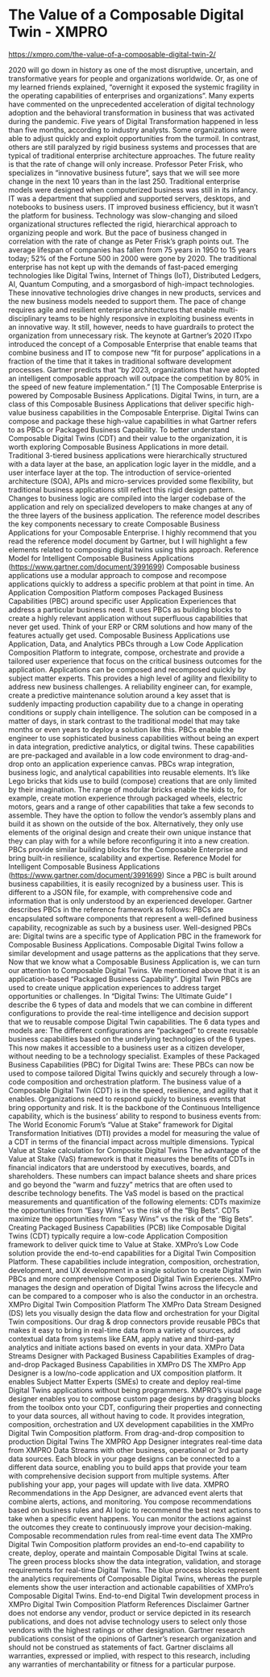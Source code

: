 # The Value of a Composable Digital Twin - XMPRO

https://xmpro.com/the-value-of-a-composable-digital-twin-2/

2020 will go down in history as one of the most disruptive, uncertain, and transformative years for people and organizations worldwide. Or, as one of my learned friends explained, “overnight it exposed the systemic fragility in the operating capabilities of enterprises and organizations”.
Many experts have commented on the unprecedented acceleration of digital technology adoption and the behavioral transformation in business that was activated during the pandemic. Five years of Digital Transformation happened in less than five months, according to industry analysts.
Some organizations were able to adjust quickly and exploit opportunities from the turmoil. In contrast, others are still paralyzed by rigid business systems and processes that are typical of traditional enterprise architecture approaches.
The future reality is that the rate of change will only increase. Professor Peter Frisk, who specializes in “innovative business future”, says that we will see more change in the next 10 years than in the last 250.
Traditional enterprise models were designed when computerized business was still in its infancy. IT was a department that supplied and supported servers, desktops, and notebooks to business users. IT improved business efficiency, but it wasn’t the platform for business. Technology was slow-changing and siloed organizational structures reflected the rigid, hierarchical approach to organizing people and work.
But the pace of business changed in correlation with the rate of change as Peter Frisk’s graph points out. The average lifespan of companies has fallen from 75 years in 1950 to 15 years today; 52% of the Fortune 500 in 2000 were gone by 2020. The traditional enterprise has not kept up with the demands of fast-paced emerging technologies like Digital Twins, Internet of Things (IoT), Distributed Ledgers, AI, Quantum Computing, and a smorgasbord of high-impact technologies. These innovative technologies drive changes in new products, services and the new business models needed to support them.
The pace of change requires agile and resilient enterprise architectures that enable multi-disciplinary teams to be highly responsive in exploiting business events in an innovative way. It still, however, needs to have guardrails to protect the organization from unnecessary risk.
The keynote at Gartner’s 2020 ITxpo introduced the concept of a Composable Enterprise that enable teams that combine business and IT to compose new “fit for purpose” applications in a fraction of the time that it takes in traditional software development processes. Gartner predicts that “by 2023, organizations that have adopted an intelligent composable approach will outpace the competition by 80% in the speed of new feature implementation.” [1]
The Composable Enterprise is powered by Composable Business Applications. Digital Twins, in turn, are a class of this Composable Business Applications that deliver specific high-value business capabilities in the Composable Enterprise. Digital Twins can compose and package these high-value capabilities in what Gartner refers to as PBCs or Packaged Business Capability.
To better understand Composable Digital Twins (CDT) and their value to the organization, it is worth exploring Composable Business Applications in more detail.
Traditional 3-tiered business applications were hierarchically structured with a data layer at the base, an application logic layer in the middle, and a user interface layer at the top. The introduction of service-oriented architecture (SOA), APIs and micro-services provided some flexibility, but traditional business applications still reflect this rigid design pattern. Changes to business logic are compiled into the larger codebase of the application and rely on specialized developers to make changes at any of the three layers of the business application.
The reference model describes the key components necessary to create Composable Business Applications for your Composable Enterprise. I highly recommend that you read the reference model document by Gartner, but I will highlight a few elements related to composing digital twins using this approach.
Reference Model for Intelligent Composable Business Applications (https://www.gartner.com/document/3991699)
Composable business applications use a modular approach to compose and recompose applications quickly to address a specific problem at that point in time. An Application Composition Platform composes Packaged Business Capabilities (PBC) around specific user Application Experiences that address a particular business need. It uses PBCs as building blocks to create a highly relevant application without superfluous capabilities that never get used. Think of your ERP or CRM solutions and how many of the features actually get used.
Composable Business Applications use Application, Data, and Analytics PBCs through a Low Code Application Composition Platform to integrate, compose, orchestrate and provide a tailored user experience that focus on the critical business outcomes for the application. Applications can be composed and recomposed quickly by subject matter experts. This provides a high level of agility and flexibility to address new business challenges. A reliability engineer can, for example, create a predictive maintenance solution around a key asset that is suddenly impacting production capability due to a change in operating conditions or supply chain intelligence. The solution can be composed in a matter of days, in stark contrast to the traditional model that may take months or even years to deploy a solution like this.
PBCs enable the engineer to use sophisticated business capabilities without being an expert in data integration, predictive analytics, or digital twins. These capabilities are pre-packaged and available in a low code environment to drag-and-drop onto an application experience canvas. PBCs wrap integration, business logic, and analytical capabilities into reusable elements.
It’s like Lego bricks that kids use to build (compose) creations that are only limited by their imagination. The range of modular bricks enable the kids to, for example, create motion experience through packaged wheels, electric motors, gears and a range of other capabilities that take a few seconds to assemble. They have the option to follow the vendor’s assembly plans and build it as shown on the outside of the box. Alternatively, they only use elements of the original design and create their own unique instance that they can play with for a while before reconfiguring it into a new creation.
PBCs provide similar building blocks for the Composable Enterprise and bring built-in resilience, scalability and expertise.
Reference Model for Intelligent Composable Business Applications (https://www.gartner.com/document/3991699)
Since a PBC is built around business capabilities, it is easily recognized by a business user. This is different to a JSON file, for example, with comprehensive code and information that is only understood by an experienced developer.
Gartner describes PBCs in the reference framework as follows:
PBCs are encapsulated software components that represent a well-deﬁned business capability, recognizable as such by a business user. Well-designed PBCs are:
Digital twins are a specific type of Application PBC in the framework for Composable Business Applications. Composable Digital Twins follow a similar development and usage patterns as the applications that they serve.
Now that we know what a Composable Business Application is, we can turn our attention to Composable Digital Twins. We mentioned above that it is an application-based “Packaged Business Capability”. Digital Twin PBCs are used to create unique application experiences to address target opportunities or challenges.
In “Digital Twins: The Ultimate Guide” I describe the 6 types of data and models that we can combine in different configurations to provide the real-time intelligence and decision support that we to reusable compose Digital Twin capabilities.
The 6 data types and models are:
The different configurations are “packaged” to create reusable business capabilities based on the underlying technologies of the 6 types. This now makes it accessible to a business user as a citizen developer, without needing to be a technology specialist.
Examples of these Packaged Business Capabilities (PBC) for Digital Twins are:
These PBCs can now be used to compose tailored Digital Twins quickly and securely through a low-code composition and orchestration platform.
The business value of a Composable Digital Twin (CDT) is in the speed, resilience, and agility that it enables. Organizations need to respond quickly to business events that bring opportunity and risk. It is the backbone of the Continuous Intelligence capability, which is the business’ ability to respond to business events from:
The World Economic Forum’s “Value at Stake” framework for Digital Transformation Initiatives (DTI) provides a model for measuring the value of a CDT in terms of the financial impact across multiple dimensions.
Typical Value at Stake calculation for Composite Digital Twins
The advantage of the Value at Stake (VaS) framework is that it measures the benefits of CDTs in financial indicators that are understood by executives, boards, and shareholders. These numbers can impact balance sheets and share prices and go beyond the “warm and fuzzy” metrics that are often used to describe technology benefits.
The VaS model is based on the practical measurements and quantification of the following elements:
CDTs maximize the opportunities from “Easy Wins” vs the risk of the “Big Bets”.
CDTs maximize the opportunities from “Easy Wins” vs the risk of the “Big Bets”.
Creating Packaged Business Capabilities (PCB) like Composable Digital Twins (CDT) typically require a low-code Application Composition framework to deliver quick time to Value at Stake.
XMPro’s Low Code solution provide the end-to-end capabilities for a Digital Twin Composition Platform. These capabilities include integration, composition, orchestration, development, and UX development in a single solution to create Digital Twin PBCs and more comprehensive Composed Digital Twin Experiences. XMPro manages the design and operation of Digital Twins across the lifecycle and can be compared to a composer who is also the conductor in an orchestra.
XMPro Digital Twin Composition Platform
The XMPro Data Stream Designed (DS) lets you visually design the data flow and orchestration for your Digital Twin compositions. Our drag & drop connectors provide reusable PBCs that makes it easy to bring in real-time data from a variety of sources, add contextual data from systems like EAM, apply native and third-party analytics and initiate actions based on events in your data.
XMPro Data Streams Designer with Packaged Business Capabilities
Examples of drag-and-drop Packaged Business Capabilities in XMPro DS
The XMPro App Designer is a low/no-code application and UX composition platform. It enables Subject Matter Experts (SMEs) to create and deploy real-time Digital Twins applications without being programmers. XMPRO’s visual page designer enables you to compose custom page designs by dragging blocks from the toolbox onto your CDT, configuring their properties and connecting to your data sources, all without having to code. It provides integration, composition, orchestration and UX development capabilities in the XMPro Digital Twin Composition platform.
From drag-and-drop composition to production Digital Twins
The XMPRO App Designer integrates real-time data from XMPRO Data Streams with other business, operational or 3rd party data sources. Each block in your page designs can be connected to a different data source, enabling you to build apps that provide your team with comprehensive decision support from multiple systems. After publishing your app, your pages will update with live data.
XMPRO Recommendations in the App Designer, are advanced event alerts that combine alerts, actions, and monitoring. You compose recommendations based on business rules and AI logic to recommend the best next actions to take when a specific event happens. You can monitor the actions against the outcomes they create to continuously improve your decision-making.
Composable recommendation rules from real-time event data
The XMPro Digital Twin Composition platform provides an end-to-end capability to create, deploy, operate and maintain Composable Digital Twins at scale. The green process blocks show the data integration, validation, and storage requirements for real-time Digital Twins. The blue process blocks represent the analytics requirements of Composable Digital Twins, whereas the purple elements show the user interaction and actionable capabilities of XMPro’s Composable Digital Twins.
End-to-end Digital Twin development process in XMPro Digital Twin Composition Platform
References
Disclaimer
Gartner does not endorse any vendor, product or service depicted in its research publications, and does not advise technology users to select only those vendors with the highest ratings or other designation. Gartner research publications consist of the opinions of Gartner’s research organization and should not be construed as statements of fact. Gartner disclaims all warranties, expressed or implied, with respect to this research, including any warranties of merchantability or fitness for a particular purpose.